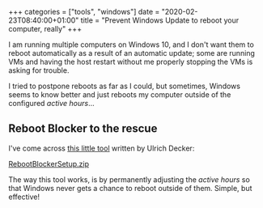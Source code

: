 +++
categories = ["tools", "windows"]
date = "2020-02-23T08:40:00+01:00"
title = "Prevent Windows Update to reboot your computer, really"
+++

I am running multiple computers on Windows 10, and I don't want them
to reboot automatically as a result of an automatic update; some are
running VMs and having the host restart without me properly stopping
the VMs is asking for trouble.

I tried to postpone reboots as far as I could, but sometimes, Windows
seems to know better and just reboots my computer outside of the
configured _active hours_...

## Reboot Blocker to the rescue

I've come across [this little tool](https://udse.de/reboot-blocker/)
written by Ulrich Decker:

[RebootBlockerSetup.zip](https://www.udse.de/download/RebootBlockerSetup.zip)

The way this tool works, is by permanently adjusting the _active hours_
so that Windows never gets a chance to reboot outside of them. Simple,
but effective!
